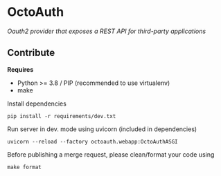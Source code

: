 # OctoAuth

*Oauth2 provider that exposes a REST API for third-party applications*

## Contribute

**Requires**
- Python >= 3.8 / PIP (recommended to use virtualenv)
- make

Install dependencies

```
pip install -r requirements/dev.txt
```

Run server in dev. mode using uvicorn (included in dependencies)

```
uvicorn --reload --factory octoauth.webapp:OctoAuthASGI
```

Before publishing a merge request, please clean/format your code using

```
make format
```
